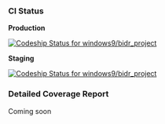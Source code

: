### CI Status ###

**Production**

[ ![Codeship Status for windows9/bidr_project](https://codeship.com/projects/6d04a810-d691-0132-992e-4e039b01f7ad/status?branch=master)](https://codeship.com/projects/78405)

**Staging**

[ ![Codeship Status for windows9/bidr_project](https://codeship.com/projects/6d04a810-d691-0132-992e-4e039b01f7ad/status?branch=development)](https://codeship.com/projects/78405)

### Detailed Coverage Report ###

Coming soon